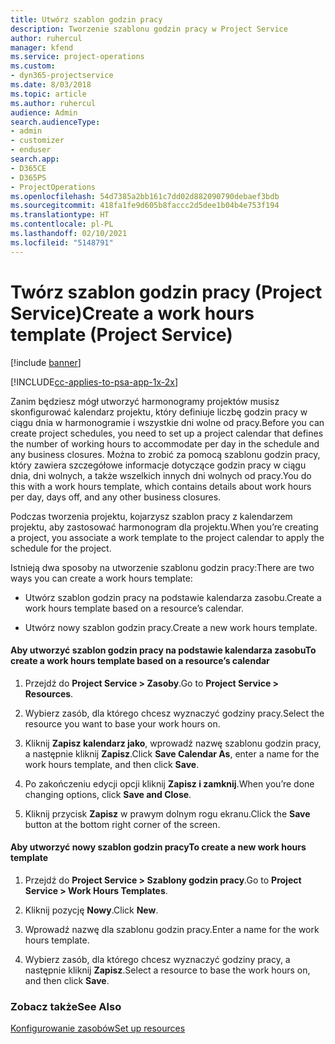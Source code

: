 ```yaml
---
title: Utwórz szablon godzin pracy
description: Tworzenie szablonu godzin pracy w Project Service
author: ruhercul
manager: kfend
ms.service: project-operations
ms.custom:
- dyn365-projectservice
ms.date: 8/03/2018
ms.topic: article
ms.author: ruhercul
audience: Admin
search.audienceType:
- admin
- customizer
- enduser
search.app:
- D365CE
- D365PS
- ProjectOperations
ms.openlocfilehash: 54d7385a2bb161c7dd02d882090790debaef3bdb
ms.sourcegitcommit: 418fa1fe9d605b8faccc2d5dee1b04b4e753f194
ms.translationtype: HT
ms.contentlocale: pl-PL
ms.lasthandoff: 02/10/2021
ms.locfileid: "5148791"
---
```

# <a name="create-a-work-hours-template-project-service"></a><span data-ttu-id="c7e5b-103">Twórz szablon godzin pracy (Project Service)</span><span class="sxs-lookup"><span data-stu-id="c7e5b-103">Create a work hours template (Project Service)</span></span>

[!include [banner](../includes/psa-now-project-operations.md)]

[!INCLUDE[cc-applies-to-psa-app-1x-2x](../includes/cc-applies-to-psa-app-1x-2x.md)]

<span data-ttu-id="c7e5b-104">Zanim będziesz mógł utworzyć harmonogramy projektów musisz skonfigurować kalendarz projektu, który definiuje liczbę godzin pracy w ciągu dnia w harmonogramie i wszystkie dni wolne od pracy.</span><span class="sxs-lookup"><span data-stu-id="c7e5b-104">Before you can create project schedules, you need to set up a project calendar that defines the number of working hours to accommodate per day in the schedule and any business closures.</span></span> <span data-ttu-id="c7e5b-105">Można to zrobić za pomocą szablonu godzin pracy, który zawiera szczegółowe informacje dotyczące godzin pracy w ciągu dnia, dni wolnych, a także wszelkich innych dni wolnych od pracy.</span><span class="sxs-lookup"><span data-stu-id="c7e5b-105">You do this with a work hours template, which contains details about work hours per day, days off, and any other business closures.</span></span>  
  
 <span data-ttu-id="c7e5b-106">Podczas tworzenia projektu, kojarzysz szablon pracy z kalendarzem projektu, aby zastosować harmonogram dla projektu.</span><span class="sxs-lookup"><span data-stu-id="c7e5b-106">When you’re creating a project, you associate a work template to the project calendar to apply the schedule for the project.</span></span>  
  
 <span data-ttu-id="c7e5b-107">Istnieją dwa sposoby na utworzenie szablonu godzin pracy:</span><span class="sxs-lookup"><span data-stu-id="c7e5b-107">There are two ways you can create a work hours template:</span></span>  
  
-   <span data-ttu-id="c7e5b-108">Utwórz szablon godzin pracy na podstawie kalendarza zasobu.</span><span class="sxs-lookup"><span data-stu-id="c7e5b-108">Create a work hours template based on a resource’s calendar.</span></span>  
  
-   <span data-ttu-id="c7e5b-109">Utwórz nowy szablon godzin pracy.</span><span class="sxs-lookup"><span data-stu-id="c7e5b-109">Create a new work hours template.</span></span>  
  
#### <a name="to-create-a-work-hours-template-based-on-a-resources-calendar"></a><span data-ttu-id="c7e5b-110">Aby utworzyć szablon godzin pracy na podstawie kalendarza zasobu</span><span class="sxs-lookup"><span data-stu-id="c7e5b-110">To create a work hours template based on a resource’s calendar</span></span>  
  
1.  <span data-ttu-id="c7e5b-111">Przejdź do **Project Service > Zasoby**.</span><span class="sxs-lookup"><span data-stu-id="c7e5b-111">Go to **Project Service > Resources**.</span></span>  
  
2.  <span data-ttu-id="c7e5b-112">Wybierz zasób, dla którego chcesz wyznaczyć godziny pracy.</span><span class="sxs-lookup"><span data-stu-id="c7e5b-112">Select the resource you want to base your work hours on.</span></span>  
  
3.  <span data-ttu-id="c7e5b-113">Kliknij **Zapisz kalendarz jako**, wprowadź nazwę szablonu godzin pracy, a następnie kliknij **Zapisz**.</span><span class="sxs-lookup"><span data-stu-id="c7e5b-113">Click **Save Calendar As**, enter a name for the work hours template, and then click **Save**.</span></span>  
  
4.  <span data-ttu-id="c7e5b-114">Po zakończeniu edycji opcji kliknij **Zapisz i zamknij**.</span><span class="sxs-lookup"><span data-stu-id="c7e5b-114">When you’re done changing options, click **Save and Close**.</span></span>  
  
5.  <span data-ttu-id="c7e5b-115">Kliknij przycisk **Zapisz** w prawym dolnym rogu ekranu.</span><span class="sxs-lookup"><span data-stu-id="c7e5b-115">Click the **Save** button at the bottom right corner of the screen.</span></span>  
  
#### <a name="to-create-a-new-work-hours-template"></a><span data-ttu-id="c7e5b-116">Aby utworzyć nowy szablon godzin pracy</span><span class="sxs-lookup"><span data-stu-id="c7e5b-116">To create a new work hours template</span></span>  
  
1.  <span data-ttu-id="c7e5b-117">Przejdź do **Project Service > Szablony godzin pracy**.</span><span class="sxs-lookup"><span data-stu-id="c7e5b-117">Go to **Project Service > Work Hours Templates**.</span></span>  
  
2.  <span data-ttu-id="c7e5b-118">Kliknij pozycję **Nowy**.</span><span class="sxs-lookup"><span data-stu-id="c7e5b-118">Click **New**.</span></span>  
  
3.  <span data-ttu-id="c7e5b-119">Wprowadź nazwę dla szablonu godzin pracy.</span><span class="sxs-lookup"><span data-stu-id="c7e5b-119">Enter a name for the work hours template.</span></span>  
  
4.  <span data-ttu-id="c7e5b-120">Wybierz zasób, dla którego chcesz wyznaczyć godziny pracy, a następnie kliknij **Zapisz**.</span><span class="sxs-lookup"><span data-stu-id="c7e5b-120">Select a resource to base the work hours on, and then click **Save**.</span></span>  
  
### <a name="see-also"></a><span data-ttu-id="c7e5b-121">Zobacz także</span><span class="sxs-lookup"><span data-stu-id="c7e5b-121">See Also</span></span>  
 [<span data-ttu-id="c7e5b-122">Konfigurowanie zasobów</span><span class="sxs-lookup"><span data-stu-id="c7e5b-122">Set up resources</span></span>](../psa/set-up-resources.md)
